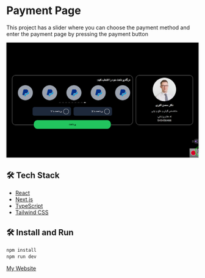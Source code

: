 # Payment Page

This project has a slider where you can choose the payment method and enter the payment page by pressing the payment button

![Image](./public/screenShot.png)


## 🛠️ Tech Stack

- [React](https://reactjs.org/)
- [Next.js](https://nextjs.org/)
- [TypeScript](https://www.typescriptlang.org/)
- [Tailwind CSS](https://tailwindcss.com/)

## 🛠️ Install and Run

```bash
npm install
npm run dev
```

[My Website](https://www.asadheidari.ir)
